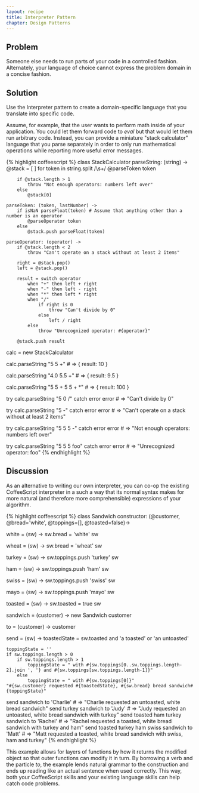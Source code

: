 ```yaml
---
layout: recipe
title: Interpreter Pattern
chapter: Design Patterns
---
```

## Problem

Someone else needs to run parts of your code in a controlled fashion.  Alternately, your language of choice cannot express the problem domain in a concise fashion.

## Solution

Use the Interpreter pattern to create a domain-specific language that you translate into specific code.

Assume, for example, that the user wants to perform math inside of your application.  You could let them forward code to _eval_ but that would let them run arbitrary code.  Instead, you can provide a miniature "stack calculator" language that you parse separately in order to only run mathematical operations while reporting more useful error messages.

{% highlight coffeescript %}
class StackCalculator
	parseString: (string) ->
		@stack = [ ]
		for token in string.split /\s+/
			@parseToken token

		if @stack.length > 1
			throw "Not enough operators: numbers left over"
		else
			@stack[0]

	parseToken: (token, lastNumber) ->
		if isNaN parseFloat(token) # Assume that anything other than a number is an operator
			@parseOperator token
		else
			@stack.push parseFloat(token)

	parseOperator: (operator) ->
		if @stack.length < 2
			throw "Can't operate on a stack without at least 2 items"

		right = @stack.pop()
		left = @stack.pop()

		result = switch operator
			when "+" then left + right
			when "-" then left - right
			when "*" then left * right
			when "/"
				if right is 0
					throw "Can't divide by 0"
				else
					left / right
			else
				throw "Unrecognized operator: #{operator}"

		@stack.push result

calc = new StackCalculator

calc.parseString "5 5 +" # => { result: 10 }

calc.parseString "4.0 5.5 +" # => { result: 9.5 }

calc.parseString "5 5 + 5 5 + *" # => { result: 100 }

try
	calc.parseString "5 0 /"
catch error
	error # => "Can't divide by 0"

try
	calc.parseString "5 -"
catch error
	error # => "Can't operate on a stack without at least 2 items"

try
	calc.parseString "5 5 5 -"
catch error
	error # => "Not enough operators: numbers left over"

try
	calc.parseString "5 5 5 foo"
catch error
	error # => "Unrecognized operator: foo"
{% endhighlight %}

## Discussion

As an alternative to writing our own interpreter, you can co-op the existing CoffeeScript interpreter in a such a way that its normal syntax makes for more natural (and therefore more comprehensible) expressions of your algorithm.

{% highlight coffeescript %}
class Sandwich
	constructor: (@customer, @bread='white', @toppings=[], @toasted=false)->

white = (sw) ->
	sw.bread = 'white'
	sw

wheat = (sw) ->
	sw.bread = 'wheat'
	sw

turkey = (sw) ->
	sw.toppings.push 'turkey'
	sw

ham = (sw) ->
	sw.toppings.push 'ham'
	sw

swiss = (sw) ->
	sw.toppings.push 'swiss'
	sw

mayo = (sw) ->
	sw.toppings.push 'mayo'
	sw

toasted = (sw) ->
	sw.toasted = true
	sw

sandwich = (customer) ->
	new Sandwich customer

to = (customer) ->
	customer

send = (sw) ->
	toastedState = sw.toasted and 'a toasted' or 'an untoasted'

	toppingState = ''
	if sw.toppings.length > 0
		if sw.toppings.length > 1
			toppingState = " with #{sw.toppings[0..sw.toppings.length-2].join ', '} and #{sw.toppings[sw.toppings.length-1]}"
		else
			toppingState = " with #{sw.toppings[0]}"
	"#{sw.customer} requested #{toastedState}, #{sw.bread} bread sandwich#{toppingState}"

send sandwich to 'Charlie' # => "Charlie requested an untoasted, white bread sandwich"
send turkey sandwich to 'Judy' # => "Judy requested an untoasted, white bread sandwich with turkey"
send toasted ham turkey sandwich to 'Rachel' # => "Rachel requested a toasted, white bread sandwich with turkey and ham"
send toasted turkey ham swiss sandwich to 'Matt' # => "Matt requested a toasted, white bread sandwich with swiss, ham and turkey"
{% endhighlight %}

This example allows for layers of functions by how it returns the modified object so that outer functions can modify it in turn.  By borrowing a verb and the particle _to_, the example lends natural grammar to the construction and ends up reading like an actual sentence when used correctly.  This way, both your CoffeeScript skills and your existing language skills can help catch code problems.
